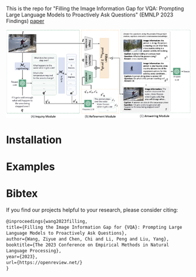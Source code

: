 This is the repo for "Filling the Image Information Gap for VQA: Prompting Large Language Models to Proactively Ask Questions" (EMNLP 2023 Findings) [paper](https://openreview.net/)

![pipeline](./images/framework-cameraready.png )

# Installation

# Examples

# Bibtex
If you find our projects helpful to your research, please consider citing:
```
@inproceedings{wang2023filling,
title={Filling the Image Information Gap for {VQA}: Prompting Large Language Models to Proactively Ask Questions},
author={Wang, Ziyue and Chen, Chi and Li, Peng and Liu, Yang},
booktitle={The 2023 Conference on Empirical Methods in Natural Language Processing},
year={2023},
url={https://openreview.net/}
}
```
